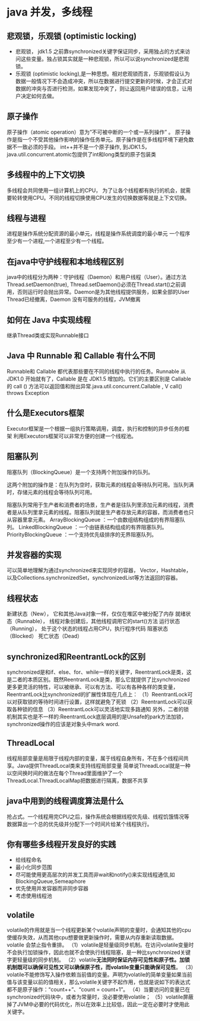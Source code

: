 # java 并发，多线程 

## 悲观锁，乐观锁 (optimistic locking)
* 悲观锁， jdk1.5 之前靠synchronized关键字保证同步，采用独占的方式来访问这些变量。独占锁其实就是一种悲观锁，所以可以说synchronized是悲观锁。
* 乐观锁 (optimistic locking),是一种思想。相对悲观锁而言，乐观锁假设认为数据一般情况下不会造成冲突，所以在数据进行提交更新的时候，才会正式对数据的冲突与否进行检测，如果发现冲突了，则让返回用户错误的信息，让用户决定如何去做。

## 原子操作
原子操作（atomic operation）意为”不可被中断的一个或一系列操作” 。
原子操作是指一个不受其他操作影响的操作任务单元。原子操作是在多线程环境下避免数据不一致必须的手段。
int++并不是一个原子操作, 到JDK1.5，java.util.concurrent.atomic包提供了int和long类型的原子包装类

## 多线程中的上下文切换
多线程会共同使用一组计算机上的CPU， 为了让各个线程都有执行的机会，就需要轮转使用CPU。不同的线程切换使用CPU发生的切换数据等就是上下文切换。

## 线程与进程
进程是操作系统分配资源的最小单元，线程是操作系统调度的最小单元
一个程序至少有一个进程,一个进程至少有一个线程。

## 在java中守护线程和本地线程区别
java中的线程分为两种：守护线程（Daemon）和用户线程（User）。通过方法Thread.setDaemon(true), Thread.setDaemon()必须在Thread.start()之前调用，否则运行时会抛出异常。Daemon是为其他线程提供服务，如果全部的User Thread已经撤离，Daemon 没有可服务的线程，JVM撤离

## 如何在 Java 中实现线程
继承Thread类或实现Runnable接口

## Java 中 Runnable 和 Callable 有什么不同
Runnable和 Callable 都代表那些要在不同的线程中执行的任务。Runnable 从 JDK1.0 开始就有了，Callable 是在 JDK1.5 增加的。它们的主要区别是 Callable 的 call () 方法可以返回值和抛出异常.java.util.concurrent.Callable ,  V call() throws Exception

## 什么是Executors框架
Executor框架是一个根据一组执行策略调用，调度，执行和控制的异步任务的框架
利用Executors框架可以非常方便的创建一个线程池。

## 阻塞队列
阻塞队列（BlockingQueue）是一个支持两个附加操作的队列。

这两个附加的操作是：在队列为空时，获取元素的线程会等待队列可用。当队列满时，存储元素的线程会等待队列可用。

阻塞队列常用于生产者和消费者的场景，生产者是往队列里添加元素的线程，消费者是从队列里拿元素的线程。阻塞队列就是生产者存放元素的容器，而消费者也只从容器里拿元素。
ArrayBlockingQueue ：一个由数组结构组成的有界阻塞队列。
LinkedBlockingQueue ：一个由链表结构组成的有界阻塞队列。
PriorityBlockingQueue ：一个支持优先级排序的无界阻塞队列。

## 并发容器的实现
可以简单地理解为通过synchronized来实现同步的容器， Vector，Hashtable，以及Collections.synchronizedSet，synchronizedList等方法返回的容器。

## 线程状态
新建状态（New）， 它和其他Java对象一样，仅仅在堆区中被分配了内存
就绪状态（Runnable）， 线程对象创建后，其他线程调用它的start()方法
运行状态（Running）， 处于这个状态的线程占用CPU，执行程序代码
阻塞状态（Blocked）
死亡状态（Dead）

## synchronized和ReentrantLock的区别

synchronized是和if、else、for、while一样的关键字，ReentrantLock是类，这是二者的本质区别。既然ReentrantLock是类，那么它就提供了比synchronized更多更灵活的特性，可以被继承、可以有方法、可以有各种各样的类变量，ReentrantLock比synchronized的扩展性体现在几点上：
（1）ReentrantLock可以对获取锁的等待时间进行设置，这样就避免了死锁
（2）ReentrantLock可以获取各种锁的信息
（3）ReentrantLock可以灵活地实现多路通知
另外，二者的锁机制其实也是不一样的:ReentrantLock底层调用的是Unsafe的park方法加锁，synchronized操作的应该是对象头中mark word.

## ThreadLocal
线程局部变量是局限于线程内部的变量，属于线程自身所有，不在多个线程间共享。Java提供ThreadLocal类来支持线程局部变量
简单说ThreadLocal就是一种以空间换时间的做法在每个Thread里面维护了一个ThreadLocal.ThreadLocalMap把数据进行隔离，数据不共享

## java中用到的线程调度算法是什么
抢占式。一个线程用完CPU之后，操作系统会根据线程优先级、线程饥饿情况等数据算出一个总的优先级并分配下一个时间片给某个线程执行。

## 你有哪些多线程开发良好的实践
* 给线程命名
* 最小化同步范围
* 尽可能使用更高层次的并发工具而非wait和notify()来实现线程通信,如BlockingQueue,Semeaphore
* 优先使用并发容器而非同步容器
* 考虑使用线程池

## volatile
volatile的作用就是当一个线程更新某个volatile声明的变量时，会通知其他的cpu使缓存失效，从而其他cpu想要做更新操作时，需要从内存重新读取数据。
volatile 会禁止指令重排。
（1）volatile是轻量级同步机制。在访问volatile变量时不会执行加锁操作，因此也就不会使执行线程阻塞，是一种比synchronized关键字更轻量级的同步机制。
（2）volatile**无法同时保证内存可见性和原子性。加锁机制既可以确保可见性又可以确保原子性，而volatile变量只能确保可见性**。
（3）volatile不能修饰写入操作依赖当前值的变量。声明为volatile的简单变量如果当前值与该变量以前的值相关，那么volatile关键字不起作用，也就是说如下的表达式都不是原子操作：“count++”、“count = count+1”。
（4）当要访问的变量已在synchronized代码块中，或者为常量时，没必要使用volatile；
（5）volatile屏蔽掉了JVM中必要的代码优化，所以在效率上比较低，因此一定在必要时才使用此关键字。
